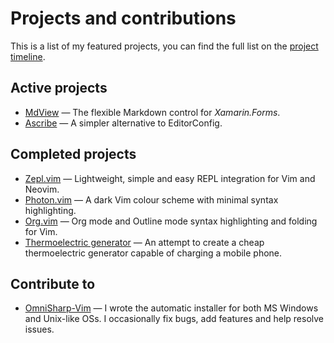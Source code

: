 <!-- METADATA
title: Projects
-->

# Projects and contributions

This is a list of my featured projects, you can find the full list on the
[project timeline](timeline).

## Active projects

- [MdView](https://github.com/axvr/MdView) — The flexible Markdown control for
  *Xamarin.Forms*.
- [Ascribe](ascribe) — A simpler alternative to EditorConfig.

## Completed projects

- [Zepl.vim](https://github.com/axvr/zepl.vim) — Lightweight, simple and easy
  REPL integration for Vim and Neovim.
- [Photon.vim](https://github.com/axvr/photon.vim) — A dark Vim colour scheme
  with minimal syntax highlighting.
- [Org.vim](https://github.com/axvr/org.vim) — Org mode and Outline mode syntax
  highlighting and folding for Vim.
- [Thermoelectric generator](teg) — An attempt to create a cheap thermoelectric
  generator capable of charging a mobile phone.

## Contribute to

- [OmniSharp-Vim](https://github.com/OmniSharp/omnisharp-vim) — I wrote the
  automatic installer for both MS Windows and Unix-like OSs.  I occasionally
  fix bugs, add features and help resolve issues.
